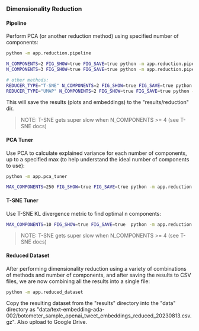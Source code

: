 
### Dimensionality Reduction

#### Pipeline

Perform PCA (or another reduction method) using specified number of components:

```sh
python -m app.reduction.pipeline

N_COMPONENTS=2 FIG_SHOW=true FIG_SAVE=true python -m app.reduction.pipeline
N_COMPONENTS=3 FIG_SHOW=true FIG_SAVE=true python -m app.reduction.pipeline

# other methods:
REDUCER_TYPE="T-SNE" N_COMPONENTS=2 FIG_SHOW=true FIG_SAVE=true python -m app.reduction.pipeline
REDUCER_TYPE="UMAP" N_COMPONENTS=2 FIG_SHOW=true FIG_SAVE=true python -m app.reduction.pipeline
```

This will save the results (plots and embeddings) to the "results/reduction" dir.

> NOTE: T-SNE gets super slow when N_COMPONENTS >= 4 (see T-SNE docs)


#### PCA Tuner

Use PCA to calculate explained variance for each number of components, up to a specified max (to help understand the ideal number of components to use):

```sh
python -m app.pca_tuner

MAX_COMPONENTS=250 FIG_SHOW=true FIG_SAVE=true python -m app.reduction.pca_tuner
```

#### T-SNE Tuner

Use T-SNE KL divergence metric to find optimal n components:

```sh
MAX_COMPONENTS=10 FIG_SHOW=true FIG_SAVE=true  python -m app.reduction.tsne_tuner
```

> NOTE: T-SNE gets super slow when N_COMPONENTS >= 4 (see T-SNE docs)

#### Reduced Dataset

After performing dimensionality reduction using a variety of combinations of methods and number of components, and after saving the results to CSV files, we are now combining all the results into a single file:

```sh
python -m app.reduced_dataset
```

Copy the resulting dataset from the "results" directory into the "data" directory as "data/text-embedding-ada-002/botometer_sample_openai_tweet_embeddings_reduced_20230813.csv.gz". Also upload to Google Drive.
